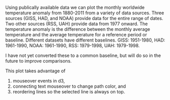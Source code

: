 Using publically available data we can plot the monthly worldwide temperature anomaly from 1880-2011 from a variety of data sources. Three sources (GISS, HAD, and NOAA) provide data for the entire range of dates. Two other sources (RSS, UAH) provide data from 1977 onward. The temperature anomaly is the difference between the monthly average temperature and the average temperature for a reference period or baseline. Different datasets have different baselines. GISS: 1951-1980, HAD: 1961-1990, NOAA: 1961-1990, RSS: 1979-1998, UAH: 1979-1998. 

I have not yet converted these to a common baseline, but will do so in the future to improve comparisons.

This plot takes advantage of 
1. mouseover events in d3, 
2. connecting text mouseover to change path color, and 
3. reordering lines so the selected line is always on top.